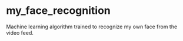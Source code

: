 # my_face_recognition
Machine learning algorithm trained to recognize my own face from the video feed.

